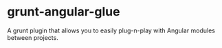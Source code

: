 grunt-angular-glue
==================

A grunt plugin that allows you to easily plug-n-play with Angular modules between projects.
